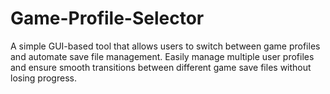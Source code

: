 # Game-Profile-Selector
A simple GUI-based tool that allows users to switch between game profiles and automate save file management. Easily manage multiple user profiles and ensure smooth transitions between different game save files without losing progress.
